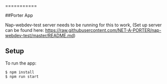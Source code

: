 
===========

##Porter App

Nap-webdev-test server needs to be running for this to work,
(Set up server can be found here: https://raw.githubusercontent.com/NET-A-PORTER/nap-webdev-test/master/README.md)


## Setup

To run the app:

```shell
$ npm install
$ npm run start
```